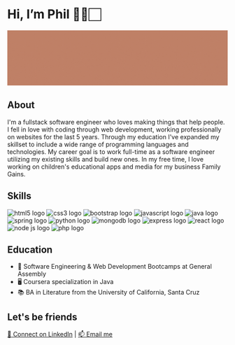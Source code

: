 <html>
<head>
</head>
<body>
  <h1>Hi, I’m Phil 👋🏼🏻 </h1>
  <img src="/banner.gif" alt="Image that reads "Phil Garbrecht, Full-Stack Software Engineer">         
  <h2>About</h2>      
  <p>I'm a fullstack software engineer who loves making things that help people. I fell in love with coding through web development, working professionally on websites for the last 5 years. Through my education I've expanded my skillset to include a wide range of programming languages and technologies. My career goal is to work full-time as a software engineer utilizing my existing skills and build new ones. In my free time, I love working on children's educational apps and media for my business Family Gains.</p>                                                                                    
  <h2>Skills</h2>   <!--Note: the space needs to be below this for proper formatting -->
                                                                                             
<img src="https://cdn.jsdelivr.net/gh/devicons/devicon/icons/html5/html5-plain-wordmark.svg" height="60px" alt="html5 logo"/>  <img src="https://cdn.jsdelivr.net/gh/devicons/devicon/icons/css3/css3-plain-wordmark.svg" height="60px" alt="css3 logo"/>  <img src="https://cdn.jsdelivr.net/gh/devicons/devicon/icons/bootstrap/bootstrap-plain-wordmark.svg" height="60px" alt="bootstrap logo"/>  <img src="https://cdn.jsdelivr.net/gh/devicons/devicon/icons/javascript/javascript-plain.svg" height="60px" alt="javascript logo"/> 
<img src="https://cdn.jsdelivr.net/gh/devicons/devicon/icons/java/java-plain-wordmark.svg" height="60px" alt="java logo"/>  <img src="https://cdn.jsdelivr.net/gh/devicons/devicon/icons/spring/spring-plain-wordmark.svg" height="60px" alt="spring logo"/>  <img src="https://cdn.jsdelivr.net/gh/devicons/devicon/icons/python/python-original-wordmark.svg" height="60px" alt="python logo"/>  <img src="https://cdn.jsdelivr.net/gh/devicons/devicon/icons/mongodb/mongodb-plain-wordmark.svg" height="60px" alt="mongodb logo"/>  <img src="https://cdn.jsdelivr.net/gh/devicons/devicon/icons/express/express-original-wordmark.svg" height="60px" alt="express logo"/> 
<img src="https://cdn.jsdelivr.net/gh/devicons/devicon/icons/react/react-original-wordmark.svg" height="60px" alt="react logo"/>  <img src="https://cdn.jsdelivr.net/gh/devicons/devicon/icons/nodejs/nodejs-plain-wordmark.svg" height="60px" alt="node js logo"/>  <img src="https://cdn.jsdelivr.net/gh/devicons/devicon/icons/php/php-plain.svg" height="60px" alt="php logo"/>

  <h2>Education</h2>                                                                                                                 
  <ul>
<li>🥾 Software Engineering & Web Development Bootcamps at General Assembly</li>
<li>🖥️ Coursera specialization in Java</li>
<li>📚 BA in Literature from the University of California, Santa Cruz</li>
  </ul>
  <h2>Let's be friends</h2> 
  <a href = "https://www.linkedin.com/in/philgarbrecht/">🔗 Connect on LinkedIn</a> | <a href = "mailto: philgarbrecht@gmail.com">📫 Email me</a>                                                                                                                                                           
  </body>
</html>
